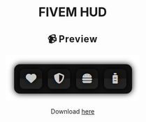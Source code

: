 <div align = 'center'>

# FIVEM HUD

## 📹 <span style = "letter-spacing:1px">Preview</span>

<img src = "readme-files/image.png">

<span>Download <a href = "https://github.com/Jaareet/j-newHud/archive/refs/heads/main.zip">here</a></span>

</div>
